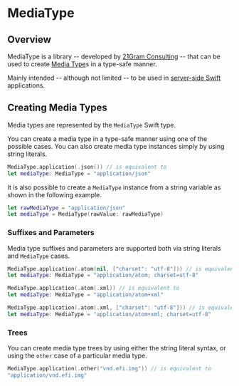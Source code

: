 # MediaType

## Overview

MediaType is a library -- developed by [21Gram Consulting](https://21gram.consulting) -- that can be used to
create [Media Type](https://www.iana.org/assignments/media-types/media-types.xhtml)s in a type-safe manner.

Mainly intended -- although not limited -- to be used in [server-side Swift](https://www.swift.org/server)
applications.

## Creating Media Types

Media types are represented by the ``MediaType`` Swift type.

You can create a media type in a type-safe manner using one of the possible cases. You can also create media type
instances simply by using string literals.

 ```swift
 MediaType.application(.json()) // is equivalent to
let mediaType: MediaType = "application/json"
 ```

It is also possible to create a ``MediaType`` instance from a string variable as shown in the following example.

```swift
let rawMediaType = "application/json"
let mediaType = MediaType(rawValue: rawMediaType)
```

### Suffixes and Parameters

Media type suffixes and parameters are supported both via string literals and ``MediaType`` cases.

 ```swift
 MediaType.application(.atom(nil, ["charset": "utf-8"])) // is equivalent to
let mediaType: MediaType = "application/atom; charset=utf-8"

MediaType.application(.atom(.xml)) // is equivalent to
let mediaType: MediaType = "application/atom+xml"

MediaType.application(.atom(.xml, ["charset": "utf-8"])) // is equivalent to
let mediaType: MediaType = "application/atom+xml; charset=utf-8"
 ```

### Trees

You can create media type trees by using either the string literal syntax, or using the `other` case of a particular
media type.

 ```swift
 MediaType.application(.other("vnd.efi.img")) // is equivalent to
"application/vnd.efi.img"
 ```
